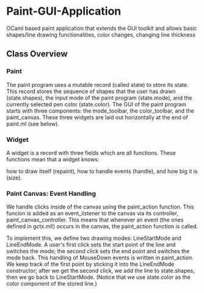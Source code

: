 # Paint-GUI-Application

OCaml based paint application that extends the GUI toolkit and allows basic shapes/line drawing functionalities, color changes, changing line thickness

## Class Overview


### Paint 
The paint program uses a mutable record (called state) to store its state. This record stores the sequence of shapes that the user has drawn (state.shapes), the input mode of the paint program (state.mode), 
and the currently selected pen color (state.color). The GUI of the paint program starts with three components: the mode_toolbar, the color_toolbar, and the paint_canvas. These three widgets are laid out horizontally 
at the end of paint.ml (see below).

### Widget

A widget is a record with three fields which are all functions. These functions mean that a widget knows:

how to draw itself (repaint),
how to handle events (handle), and
how big it is (size).


### Paint Canvas: Event Handling
We handle clicks inside of the canvas using the paint_action function. This funcion is added as an event_listener to the canvas via its controller, paint_canvas_controller. This means that whenever an event (the ones defined in gctx.ml!) occurs in the canvas, the paint_action function is called.

To implement this, we define two drawing modes: LineStartMode and LineEndMode. A user's first click sets the start point of the line and switches the mode; the second click sets the end point and switches the mode back. This handling of MouseDown events is written in paint_action. We keep track of the first point by sticking it into the LineEndMode constructor; after we get the second click, we add the line to state.shapes, then we go back to LineStartMode. (Notice that we use state.color as the color component of the stored line.)
